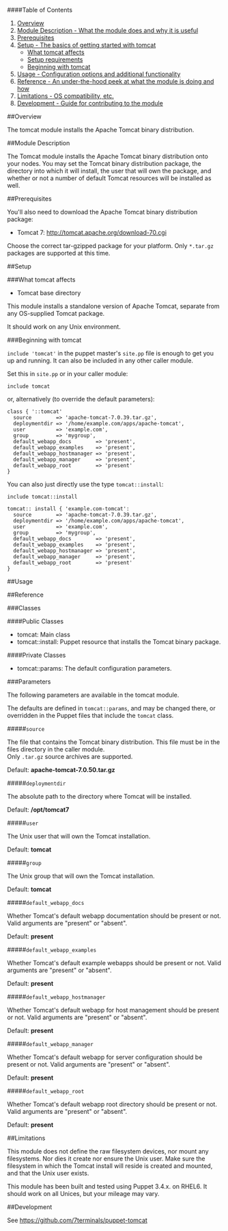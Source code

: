 ####Table of Contents

1. [Overview](#overview)
2. [Module Description - What the module does and why it is useful](#module-description)
3. [Prerequisites](#prerequisites)
3. [Setup - The basics of getting started with tomcat](#setup)
    * [What tomcat affects](#what-tomcat-affects)
    * [Setup requirements](#setup-requirements)
    * [Beginning with tomcat](#beginning-with-tomcat)
4. [Usage - Configuration options and additional functionality](#usage)
5. [Reference - An under-the-hood peek at what the module is doing and how](#reference)
5. [Limitations - OS compatibility, etc.](#limitations)
6. [Development - Guide for contributing to the module](#development)

##Overview

The tomcat module installs the Apache Tomcat binary distribution.

##Module Description

The Tomcat module installs the Apache Tomcat binary distribution onto your nodes.
You may set the Tomcat binary distribution package, the directory into which
it will install, the user that will own the package, and whether or not a number
of default Tomcat resources will be installed as well.

##Prerequisites

You'll also need to download the Apache Tomcat binary distribution package:

 * Tomcat 7:  <http://tomcat.apache.org/download-70.cgi>

Choose the correct tar-gzipped package for your platform.  Only `*.tar.gz`
packages are supported at this time.
   
##Setup

###What tomcat affects

* Tomcat base directory

This module installs a standalone version of Apache Tomcat, separate
from any OS-supplied Tomcat package.

It should work on any Unix environment.

###Beginning with tomcat

`include 'tomcat'` in the puppet master's `site.pp` file is enough to get 
you up and running.  It can also be included in any other caller module.

Set this in `site.pp` or in your caller module:
```puppet
include tomcat
```
or, alternatively (to override the default parameters):
```puppet
class { '::tomcat'
  source        => 'apache-tomcat-7.0.39.tar.gz',
  deploymentdir => '/home/example.com/apps/apache-tomcat',
  user          => 'example.com',
  group         => 'mygroup',
  default_webapp_docs        => 'present',
  default_webapp_examples    => 'present',
  default_webapp_hostmanager => 'present',
  default_webapp_manager     => 'present',
  default_webapp_root        => 'present'
}
```
You can also just directly use the type `tomcat::install`:

```puppet
include tomcat::install

tomcat:: install { 'example.com-tomcat':
  source        => 'apache-tomcat-7.0.39.tar.gz',
  deploymentdir => '/home/example.com/apps/apache-tomcat',
  user          => 'example.com',
  group         => 'mygroup',
  default_webapp_docs        => 'present',
  default_webapp_examples    => 'present',
  default_webapp_hostmanager => 'present',
  default_webapp_manager     => 'present',
  default_webapp_root        => 'present'
}
```

##Usage

##Reference

###Classes

####Public Classes

* tomcat:  Main class
* tomcat::install: Puppet resource that  installs the Tomcat
  binary package.

####Private Classes

* tomcat::params:  The default configuration parameters.

###Parameters

The following parameters are available in the tomcat module.

The defaults are defined in `tomcat::params`, and may be changed there, or
overridden in the Puppet files that include the `tomcat` class.

#####`source`

The file that contains the Tomcat binary distribution.
This file must be in the files directory in the caller module.  
Only `.tar.gz` source archives are supported.

Default: **apache-tomcat-7.0.50.tar.gz**

#####`deploymentdir`

The absolute path to the directory where Tomcat will be installed.

Default: **/opt/tomcat7**

#####`user`

The Unix user that will own the Tomcat installation.

Default: **tomcat**

#####`group`

The Unix group that will own the Tomcat installation.

Default: **tomcat**

#####`default_webapp_docs`

Whether Tomcat's default webapp documentation should
be present or not. Valid arguments are "present" or "absent".

Default: **present**

#####`default_webapp_examples`

Whether Tomcat's default example webapps should
be present or not. Valid arguments are "present" or "absent".

Default: **present**

#####`default_webapp_hostmanager`

Whether Tomcat's default webapp for host management should be present or not.
Valid arguments are "present" or "absent".

Default: **present**

#####`default_webapp_manager`

Whether Tomcat's default webapp for server configuration should be present or not.
Valid arguments are "present" or "absent".

Default: **present**

#####`default_webapp_root`

Whether Tomcat's default webapp root directory should be present or not. 
Valid arguments are "present" or "absent".

Default: **present**

##Limitations

This module does not define the raw filesystem devices, nor mount
any filesystems.  Nor dies it create nor ensure the Unix user.
Make sure the filesystem in which the Tomcat install will reside
is created and mounted, and that the Unix user exists.

This module has been built and tested using Puppet 3.4.x. on RHEL6.  It should
work on all Unices, but your mileage may vary.

##Development

See https://github.com/7terminals/puppet-tomcat
